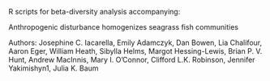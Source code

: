 R scripts for beta-diversity analysis accompanying:

Anthropogenic disturbance homogenizes seagrass fish communities

Authors: Josephine C. Iacarella, Emily Adamczyk, Dan Bowen, Lia Chalifour, Aaron Eger, William Heath, Sibylla Helms, Margot Hessing-Lewis, Brian P. V. Hunt, Andrew MacInnis, Mary I. O’Connor, Clifford L.K. Robinson, Jennifer Yakimishyn1, Julia K. Baum
